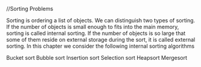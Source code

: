 //Sorting Problems

Sorting is ordering a list of objects. We can distinguish two types of sorting. If the number of objects is small enough to fits into the main memory, sorting is called internal sorting. If the number of objects is so large that some of them reside on external storage during the sort, it is called external sorting. In this chapter we consider the following internal sorting algorithms

Bucket sort
Bubble sort
Insertion sort
Selection sort
Heapsort
Mergesort



